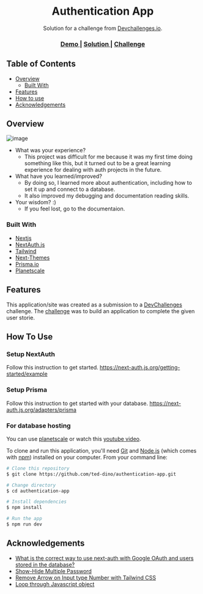 <h1 align="center">Authentication App</h1>

<div align="center">
   Solution for a challenge from  <a href="http://devchallenges.io" target="_blank">Devchallenges.io</a>.
</div>

<div align="center">
  <h3>
    <a href="https://authentication-app-taupe.vercel.app/">
      Demo
    </a>
    <span> | </span>
    <a href="https://{your-url-to-the-solution}">
      Solution
    </a>
    <span> | </span>
    <a href="https://devchallenges.io/challenges/N1fvBjQfhlkctmwj1tnw">
      Challenge
    </a>
  </h3>
</div> 

## Table of Contents

- [Overview](#overview)
  - [Built With](#built-with)
- [Features](#features)
- [How to use](#how-to-use)
- [Acknowledgements](#acknowledgements)

## Overview

![image](https://user-images.githubusercontent.com/84649871/198542446-ffcdba61-c905-4c30-b4a0-0ab8f154e73e.png)

- What was your experience?
   - This project was difficult for me because it was my first time doing something like this, but it turned out to be a great learning experience for dealing with auth projects in the future. 
- What have you learned/improved?
   - By doing so, I learned more about authentication, including how to set it up and connect to a database. 
   - It also improved my debugging and documentation reading skills. 
- Your wisdom? :)
   - If you feel lost, go to the documentaion.

### Built With

- [Nextjs](https://nextjs.org/)
- [NextAuth.js](https://next-auth.js.org/)
- [Tailwind](https://tailwindcss.com/)
- [Next-Themes](https://www.npmjs.com/package/next-themes)
- [Prisma.io](https://www.prisma.io/)
- [Planetscale](https://planetscale.com/)

## Features

This application/site was created as a submission to a [DevChallenges](https://devchallenges.io/challenges) challenge. The [challenge](https://devchallenges.io/challenges/N1fvBjQfhlkctmwj1tnw) was to build an application to complete the given user storie.

## How To Use

### Setup NextAuth

Follow this instruction to get started. https://next-auth.js.org/getting-started/example

### Setup Prisma

Follow this instruction to get started with your database. https://next-auth.js.org/adapters/prisma

### For database hosting 
You can use [planetscale](https://planetscale.com/) or watch this [youtube video](https://youtu.be/prjMJtXCR-g).

To clone and run this application, you'll need [Git](https://git-scm.com) and [Node.js](https://nodejs.org/en/download/) (which comes with [npm](http://npmjs.com)) installed on your computer. From your command line:

```bash
# Clone this repository
$ git clone https://github.com/ted-dino/authentication-app.git

# Change directory
$ cd authentication-app

# Install dependencies
$ npm install

# Run the app
$ npm run dev
```

## Acknowledgements

- [What is the correct way to use next-auth with Google OAuth and users stored in the database?](https://stackoverflow.com/questions/69011814/what-is-the-correct-way-to-use-next-auth-with-google-oauth-and-users-stored-in-t)
- [Show-Hide Multiple Password](https://stackoverflow.com/questions/71679442/show-hide-multiple-password-in-react-js)
- [Remove Arrow on Input type Number with Tailwind CSS](https://stackoverflow.com/questions/71296535/how-to-remove-arrow-on-input-type-number-with-tailwind-css)
- [Loop through Javascript object](https://stackoverflow.com/questions/684672/how-do-i-loop-through-or-enumerate-a-javascript-object#:~:text=using%20the%20new%20object.entries()%20method)
